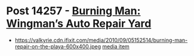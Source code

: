 # Post 14257 - [Burning Man: Wingman&#8217;s Auto Repair Yard](https://www.ifixit.com/News/14257/burning-man-wingmans-auto-repair-yard)

- https://valkyrie.cdn.ifixit.com/media/2010/09/05152514/burning-man-repair-on-the-playa-600x400.jpeg [media item](media-28517.md)
